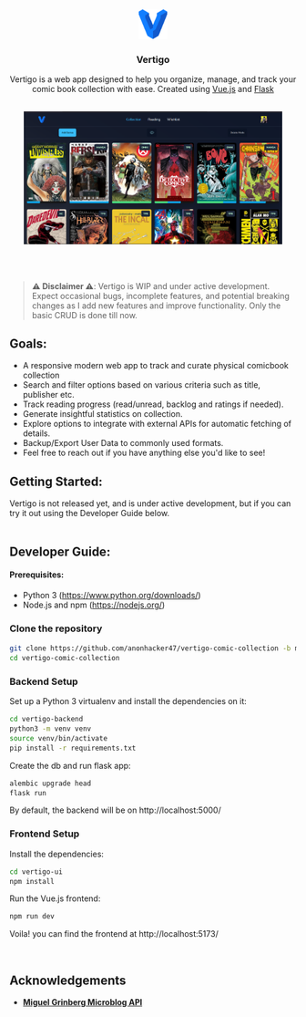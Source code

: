 <div align="center">

  <img alt="Logo" src="./vertigo-ui/src/assets/logo.svg" style="width: 10%" />
  <h3 align="center">Vertigo</h3>

  <p align="center">
    Vertigo is a web app designed to help you organize, manage, and track your comic book collection with ease. Created using <a href="https://vuejs.org/">Vue.js</a> and <a href="https://flask.palletsprojects.com/en/3.0.x/">Flask</a>
    <br />
    <br />
  </p>
 
  <p align='center'>
<img alt="Vertigo Homepage Screenshot" src="./.github/images/screenshot.png" style="width: 90%" />
</p>
 <br />
 <br />
</div>

> **⚠ Disclaimer ⚠**: Vertigo is WIP and under active development. Expect occasional bugs, incomplete features, and potential breaking changes as I add new features and improve functionality. Only the basic CRUD is done till now.

## Goals:
- A responsive modern web app to track and curate physical comicbook collection
- Search and filter options based on various criteria such as title, publisher etc.
- Track reading progress (read/unread, backlog and ratings if needed).
- Generate insightful statistics on collection.
- Explore options to integrate with external APIs for automatic fetching of details.
- Backup/Export User Data to commonly used formats.
- Feel free to reach out if you have anything else you'd like to see!

## Getting Started:
Vertigo is not released yet, and is under active development, but if you can try it out using the Developer Guide below.
<br/>
<br/>

## Developer Guide:

#### Prerequisites:

- Python 3 (https://www.python.org/downloads/)
- Node.js and npm (https://nodejs.org/)

### Clone the repository

```bash
git clone https://github.com/anonhacker47/vertigo-comic-collection -b main
cd vertigo-comic-collection
```

### Backend Setup
Set up a Python 3 virtualenv and install the dependencies on it:

```bash
cd vertigo-backend
python3 -m venv venv
source venv/bin/activate
pip install -r requirements.txt
```
Create the db and run flask app:

```bash
alembic upgrade head
flask run
```
By default, the backend will be on http://localhost:5000/
<br/>

### Frontend Setup
Install the dependencies:
```bash
cd vertigo-ui
npm install
```
Run the Vue.js frontend:
```bash
npm run dev
```
Voila! you can find the frontend at http://localhost:5173/

<br/>

## Acknowledgements

- **[Miguel Grinberg Microblog API](https://github.com/miguelgrinberg/microblog-api)**



